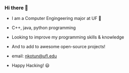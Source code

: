 ### Hi there 👋

- I am a Computer Engingeering major at UF :crocodile:
- C++, java, python programming
- Looking to improve my programming skills & knowledge
- And to add to awesome open-source projects!

- email: nkotun@ufl.edu

- Happy Hacking! :smiley:

<!--
**neilkotun/neilkotun** is a ✨ _special_ ✨ repository because its `README.md` (this file) appears on your GitHub profile.

Here are some ideas to get you started:

- 🔭 I’m currently working on ...
- 🌱 I’m currently learning ...
- 👯 I’m looking to collaborate on ...
- 🤔 I’m looking for help with ...
- 💬 Ask me about ...
- 📫 How to reach me: ...
- 😄 Pronouns: ...
- ⚡ Fun fact: ...
-->
